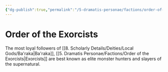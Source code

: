 ```yaml
---
{"dg-publish":true,"permalink":"/5-dramatis-personae/factions/order-of-the-exorcists/","noteIcon":""}
---
```


# Order of the Exorcists

The most loyal followers of [[8. Scholarly Details/Deities/Local Gods/Ba'raka\|Ba'raka]], [[5. Dramatis Personae/Factions/Order of the Exorcists\|Exorcists]] are best known as elite monster hunters and slayers of the supernatural. 